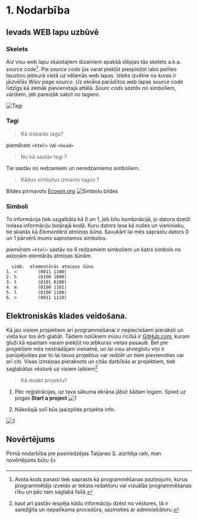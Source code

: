 # 1. Nodarbība
## Ievads WEB lapu uzbūvē  
### Skelets
Aiz visu web lapu skaistajiem dizainiem apakšā slēpjas tās skelets a.k.a. *source code*[^1]. Pie *source code* jūs varat piekļūt piespiežot labo pelītes taustiņu jebkurā vietā uz vēlamās web lapas. Izleks izvēlne no kuras ir jāizvēlās *Wiev page source*. Uz ekrāna parādītos web lapas source code līdzīgs kā zemāk pievienotajā attēlā. *Sourc cods sastāv* no simboliem, vārdiem, jeb pareizāk sakot no tagiem.

![Tagi](https://user-images.githubusercontent.com/104782418/166294309-19cffdbb-07c7-450b-95a3-5a1371858d13.JPG)  

### Tagi
> Kā izskatās tags?  

piemēram `<html>` vai `<head>`

> No kā sastāv tagi ?  

Tie sastāv no redzamiem un neredzamiems simboliem.

> Kādus simbolus izmanto tagos ?  
  
Bildes pirmavots [Ecowin.org](http://www.ecowin.org/aulas/resources/tables/asciitable.jpg) 
![Simbolu bildes](http://www.ecowin.org/aulas/resources/tables/asciitable.jpg)
 
  
### Simboli
To informācija tiek uzgalbāta kā 0 un 1, jeb bitu kombinācijā, jo datora dzelži nolasa informāciju binārajā kodā.
Kuru dators lasa kā nulles un vieninieku, tie skaitās kā *Elementārā atmiņas šūna.* Savukārt lai mēs saprastu dators 0 un 1 pārvērš mums saprotamos simbolos.  
  
*piemēram* `<html>` sastāv no 6 redzamiem simboliem un katrs simbols no astoņām elemtārās atmiņas šūnām.  
```  
  simb.  elementārās atmiņas šūna
1. <        (0011 1100)
2. h        (0100 1000)
3. t        (0101 0100)
4. m        (0100 1101)
5. l        (0100 1100)
6. >        (0011 1110)
```
  
  
## Elektroniskās klades veidošana.  
Kā jau visiem projektiem arī programmēšanai ir nepieciešami pieraksti un vieta kur tos ērti glabāt. Tādiem nolūkiem mūsu rīcībā ir [GitHub.com](http://github.com), kuram gluži kā epastam varam piekļūt no jebkuras vietas pasaulē. Bet pie projektiem mēs nestrādājam vienatnē, un lai visu atvieglotu viņi ir parūpējušies par to lai tavus projektus var redzēt un tiem pievienoties var arī citi. Visas izmaiņas pieraksots un citās darbībās ar projektiem, tiek saglabātas vēsturē uz visiem laikiem[^2]    
> Kā iesākt projektu?   

1. Pēc reģistrācijas, uz tava sākuma ekrāna jābūt šādam logam. Spied uz pogas **Start a project**
![1](https://user-images.githubusercontent.com/104782418/166487513-6c1ef7fe-dcfd-474d-ad98-e86b071ba2e3.JPG)  
    
2. Nākošajā solī būs jaaizpilda projekta info.  

![2](https://user-images.githubusercontent.com/104782418/166488478-30ffa9b7-1739-4182-842a-fb30e6c18522.JPG)

    
  
## Novērtējums  
Pirmā nodarbība pie pasniedzējas Tatjanas S. aizritēja raiti, man novērtējums būtu :+1:  
  
  
[^1]: Avota kods parasti tiek saprasts kā programmēšanas paziņojumi, kurus programmētājs izveido ar teksta redaktoru vai vizuālās programmēšanas rīku un pēc tam saglabā failā. 
[^2]: kaut arī pastāv iespēja kādu informāciju dzēst no vēstures, tā ir sarežģīta un nepatīkama procedūra, sazinoties ar administrātoru.
